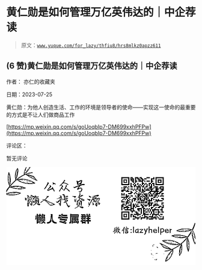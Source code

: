 # 黄仁勋是如何管理万亿英伟达的｜中企荐读

> 原文：[`www.yuque.com/for_lazy/thfiu8/hrs8mlkz0apzz611`](https://www.yuque.com/for_lazy/thfiu8/hrs8mlkz0apzz611)



## (6 赞)黄仁勋是如何管理万亿英伟达的｜中企荐读 

作者： 亦仁的收藏夹 

日期：2023-07-25 

黄仁勋：为他人创造生活、工作的环境是领导者的使命——实现这一使命的最重要的方式是不让人们做商品工作 

[https://mp.weixin.qq.com/s/goUoqbIp7-DM699xxhPFPw](https://mp.weixin.qq.com/s/goUoqbIp7-DM699xxhPFPw) 

评论区： 

暂无评论 

![](img/894d30a529e7c37bcd3392323c99941c.png)  